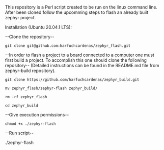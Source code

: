 This repository is a Perl script created to be run on the linux command line. After been cloned follow the upcomming steps to flash an already built zephyr project.

Installation (Ubuntu 20.04.1 LTS):

--Clone the repository--

`git clone git@github.com:harfuchcardenas/zephyr_flash.git`

--In order to flash a project to a board connected to a computer one must first build a project. To accomplish this one should clone the following repository--
(Detailed instructions can be found in the README.md file from
zephyr-build repository).

`git clone https://github.com/harfuchcardenas/zephyr_build.git`

`mv zephyr_flash/zephyr-flash zephyr_build/`

`rm -rf zephyr_flash`

`cd zephyr_build`

--Give execution permissions--

`chmod +x ./zephyr-flash`

--Run script--

./zephyr-flash
